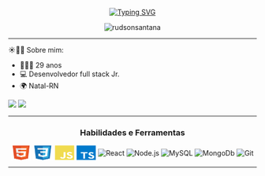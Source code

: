 <div align="center"> 

[![Typing SVG](https://readme-typing-svg.herokuapp.com?font=Fira+Code&pause=1000&color=123352&background=FFFFFF00&multiline=true&width=435&height=60&lines=Oi%2C+meu+nome+%C3%A9+Rudson+Santana;Boas+vindas+ao+meu+Github)](https://git.io/typing-svg)

</div>

<div align="center"> 
<!-- <img src="https://github-readme-stats.vercel.app/api/top-langs?username=rudsonsantana&show_icons=true&locale=pt-br&layout=compact&theme=tokyonight" alt="rudsonsantana" width="400"/> -->
<img src="https://github-readme-stats.vercel.app/api?username=rudsonsantana&show_icons=true&locale=pt-br&theme=tokyonight" alt="rudsonsantana" width="400"/>
</div>

---

☀🌵🌊 Sobre mim:

- 🙎🏽‍♂️ 29 anos
- 💻 Desenvolvedor full stack Jr.
- 🌍 Natal-RN

<a href="https://www.linkedin.com/in/rudson-santana/"><img src="https://img.shields.io/badge/-LinkedIn-%230077B5?style=for-the-badge&logo=linkedin&logoColor=white" target="_blank"></a>    <a href = "mailto:rudsonsanttana@gmail.com"><img src="https://img.shields.io/badge/-Gmail-%23333?style=for-the-badge&logo=gmail&logoColor=white" target="_blank"></a>

----

<h3 align="center"><b>Habilidades e Ferramentas</b></h3>


<div style="display: inline_block" align="center">

<img align="center"  alt="HTML" height="30" width="40" src="https://raw.githubusercontent.com/devicons/devicon/master/icons/html5/html5-original.svg">
<img align="center"  alt="CSS" height="30" width="40" src="https://raw.githubusercontent.com/devicons/devicon/master/icons/css3/css3-original.svg">  
<img align="center"  alt="JavaScript" height="30" width="40" src="https://raw.githubusercontent.com/devicons/devicon/master/icons/javascript/javascript-plain.svg">
<img align="center"  alt="TypeScript" height="30" width="40" src="https://raw.githubusercontent.com/devicons/devicon/1119b9f84c0290e0f0b38982099a2bd027a48bf1/icons/typescript/typescript-original.svg">
<img align="center" alt="React" height="35" width="45" src="https://cdn.jsdelivr.net/gh/devicons/devicon/icons/react/react-original.svg" />
<img align="center" alt="Node.js" height="35" width="45" src="https://cdn.jsdelivr.net/gh/devicons/devicon/icons/nodejs/nodejs-original.svg"/>
<img align="center" alt="MySQL" height="30" width="40" src="https://cdn.jsdelivr.net/gh/devicons/devicon/icons/mysql/mysql-original.svg"/>
<img align="center" alt="MongoDb" height="35" width="45" src="https://cdn.jsdelivr.net/gh/devicons/devicon/icons/mongodb/mongodb-original.svg"/>
<img align="center" alt="Git" height="30" width="40" src="https://cdn.jsdelivr.net/gh/devicons/devicon/icons/git/git-original.svg"/>

</div>

---

<!-- ![Snake animation](https://github.com/RudsonSantana/RudsonSantana/blob/output/github-contribution-grid-snake.svg) -->

